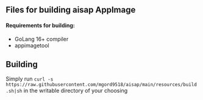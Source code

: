 ## Files for building aisap AppImage

#### Requirements for building:
* GoLang 16+ compiler
* appimagetool

## Building
Simply run `curl -s https://raw.githubusercontent.com/mgord9518/aisap/main/resources/build.sh|sh` in the writable directory of your choosing
